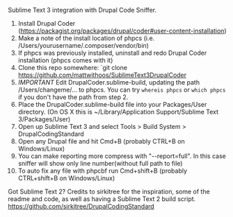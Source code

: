 Sublime Text 3 integration with Drupal Code Sniffer.

1. Install Drupal Coder (https://packagist.org/packages/drupal/coder#user-content-installation)
2. Make a note of the install location of phpcs (i.e. /Users/yourusername/.composer/vendor/bin)
 2. If phpcs was previously installed, uninstall and redo Drupal Coder installation (phpcs comes with it)
3. Clone this repo somewhere:
`git clone https://github.com/mattwithoos/SublimeText3DrupalCoder
4. *IMPORTANT* Edit DrupalCoder.sublime-build, updating the path /Users/changeme/... to phpcs. You can try `whereis phpcs` or `which phpcs` if you don't have the path from step 2.
5. Place the DrupalCoder.sublime-build file into your Packages/User directory.
   (On OS X this is ~/Library/Application Support/Sublime Text 3/Packages/User)
6. Open up Sublime Text 3 and select Tools > Build System > DrupalCodingStandard
7. Open any Drupal file and hit Cmd+B (probably CTRL+B on Windows/Linux)
8. You can make reporting more compress with "--report=full". In this case sniffer will show only line number(without full path to file)
9. To auto fix any file with phpcbf run Cmd+shift+B (probably CTRL+shift+B on Windows/Linux)

Got Sublime Text 2? Credits to sirkitree for the inspiration, some of the readme and code, as well as having a Sublime Text 2 build script. https://github.com/sirkitree/DrupalCodingStandard
